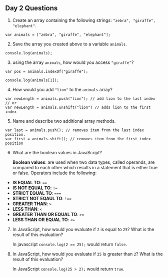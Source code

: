 ## Day 2 Questions

1. Create an array containing the following strings: `"zebra", "giraffe", "elephant"`.
```
var animals = ["zebra", "giraffe", "elephant"];
```
2. Save the array you created above to a variable `animals`.
```
console.log(animals);
```
3. using the array `animals`, how would you access `"giraffe"`?
```
var pos = animals.indexOf("giraffe");

console.log(animals[1]);
```

4. How would you add `"lion"` to the `animals` array?
```
var newLength = animals.push("lion"); // add lion to the last index
// or
var newLength = animals.unshift("lion") // adds lion to the first index
```

5. Name and describe two additional array methods.
```
var last = animals.push(); // removes item from the last index position.
var first = animals.shift(); // removes item from the first index position
```

6. What are the boolean values in JavaScript?

   **Boolean values**: are used when two data types, called operands, are compared to each other which results in a statement that is either true or false. Operators include the following:

 * **IS EQUAL TO**: `==`
 * **IS NOT EQUAL TO**: `!=`
 * **STRICT EQUAL TO**: `===`
 * **STRICT NOT EQAUL TO**: `!==`
 * **GREATER THAN**: `>`
 * **LESS THAN**: `<`
 * **GREATER THAN OR EQUAL TO**: `>=`
 * **LESS THAN OR EQUAL TO**: `<=`

7. In JavaScript, how would you evaluate if `2` is equal to `25`? What is the result of this evaluation?

   In javascript `console.log(2 == 25);` would return `false`.


8. In JavaScript, how would you evaluate if `25` is greater than `2`? What is the result of this evaluation?


   In JavaScript `console.log(25 > 2);` would return `true`.
